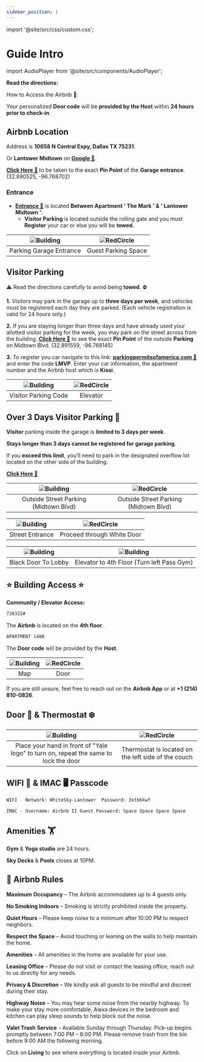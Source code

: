 ```yaml
---
sidebar_position: 1
---
```


import '@site/src/css/custom.css';


# Guide Intro

import AudioPlayer from '@site/src/components/AudioPlayer';


<!-- <AudioPlayer src="/audio/Airbnb.mp3" /> -->

<div className="spacer"></div>

**Read the directions:**



How to Access the Airbnb 🔑:

Your personalized **Door code** will be **provided by the Host** within **24 hours prior to check-in**.


## Airbnb Location

Address is **10658 N Central Expy, Dallas TX 75231**.

Or **Lantower Midtown** on **<a href="https://share.google/3X7Na4kPjontifOnw" target="_blank">Google 🔗</a>**.

**<a href="https://maps.app.goo.gl/z2xEksqP5P3G29BUA" target="_blank">Click Here 🔗</a>** to be taken to the exact **Pin Point** of the **Garage entrance**. (32.890525, -96.768702)


### Entrance

- **<a href="../img/map.png" target="_blank">Entrance 🔗</a>** is located **Between Apartment ' The Mark ' & ' Lantower Midtown '**:
  - **Visitor Parking** is located outside the rolling gate and you must **Register** your car or else you will be **towed**.

| ![Building](https://i.ibb.co/N5DZ2z4/1.png) | ![RedCircle](https://i.ibb.co/fGkJDfdW/2.png) |
|:------------------------------:|:------------------------------:|
| Parking Garage Entrance        | Guest Parking Space       |
  


## Visitor Parking

⚠️ Read the directions carefully to avoid being **towed**. ⛔️

**1.** *Visitors* may park in the garage up to **three days per week**, and vehicles must be registered each day they are parked. (Each vehicle registration is valid for 24 hours only.)

**2.** If you are staying longer than three days and have already used your allotted visitor parking for the week, you may park on the street across from the building. **<a href="https://maps.app.goo.gl/3GFUyuJPban7wsW46" target="_blank">Click Here 🔗</a>** to see the exact **Pin Point** of the outside **Parking** on Midtown Blvd. (32.891559, -96.768145)


**3.** To register you car navigate to this link: **<a href="https://parkingpermitsofamerica.com/permit-code-entry" target="_blank">parkingpermitsofamerica.com 🔗</a>** and enter the code **LMVP**. Enter your car information, the apartment number and the Airbnb host which is **Kissi**.

| ![Building](https://i.ibb.co/27vRRcPK/IMG-7689.jpg) | ![RedCircle](https://i.ibb.co/5gRzt1QL/ele.png) |
|:------------------------------:|:------------------------------:|
| Visitor Parking Code       | Elevator      |


## Over 3 Days Visitor Parking 🚗

**Visitor** parking inside the garage is **limited to 3 days per week**.

**Stays longer than 3 days cannot be registered for garage parking**.

If you **exceed this limit**, you’ll need to park in the designated overflow lot located on the other side of the building.

**<a href="https://maps.app.goo.gl/gL58GnVW2Gh44WJS7" target="_blank">Click Here 🔗</a>**

| ![Building](https://i.ibb.co/XZtXVjHj/8.png) | ![RedCircle](https://i.ibb.co/kgncrPYx/9.png) |
|:------------------------------:|:------------------------------:|
| Outside Street Parking (Midtown Blvd)     |  Outside Street Parking (Midtown Blvd)      |

| ![Building](https://i.ibb.co/dwgh62QM/10.png) | ![RedCircle](https://i.ibb.co/HTjxpR6x/11.png) | 
|:------------------------------:|:------------------------------:| 
| Street Entrance     |  Proceed through White Door     |

![Building](https://i.ibb.co/b59BvMcy/12.png) | ![Building](https://i.ibb.co/MyH0nnsj/13.png) |
:------------------------------:| :------------------------------:|
| Black Door To Lobby   |  Elevator to 4th Floor (Turn left Pass Gym)|  


## ⭐ Building Access ⭐

**Community / Elevator Access:**

```bash
728322#
```


The **Airbnb** is located on the  **4th floor**.

```bash
APARTMENT 1408
```

The **Door code** will be provided by the **Host**.

| ![Building](https://i.ibb.co/r2vgqBtb/map.jpg) | ![RedCircle](https://i.ibb.co/Vc6T1MD4/door.png) |
|:------------------------------:|:------------------------------:|
| Map       | Door      |

If you are still unsure, feel free to reach out on the **Airbnb App** or at **+1 (214) 810-0826**.

## Door 🚪 & Thermostat ❄️

| ![Building](https://i.ibb.co/8g2WC1zp/33.png) | ![RedCircle](https://i.ibb.co/Q36BMBYV/35.png) |
|:------------------------------:|:------------------------------:|
| Place your hand in front of "Yale logo" to turn on, repeat the same to lock the door       | Thermostat is located on the left side of the couch      |

## WIFI 🛜 & IMAC 🖥️ Passcode


```bash
WIFI - Network: WhiteSky-Lantower  Password: 3xtb6kwf
```


```bash
IMAC - Username: Airbnb II Guest Password: Space Space Space Space
```


## Amenities 🏋

**Gym** & **Yoga studio** are 24 hours.

**Sky Decks** & **Pools** closes at 10PM.


## 🏡 Airbnb Rules

**Maximum Occupancy** – The Airbnb accommodates up to 4 guests only.

**No Smoking Indoors** – Smoking is strictly prohibited inside the property.

**Quiet Hours** – Please keep noise to a minimum after 10:00 PM to respect neighbors.

**Respect the Space** – Avoid touching or leaning on the walls to help maintain the home.

**Amenities** – All amenities in the home are available for your use.

**Leasing Office** – Please do not visit or contact the leasing office; reach out to us directly for any needs.

**Privacy & Discretion** – We kindly ask all guests to be mindful and discreet during their stay.

**Highway Noise** – You may hear some noise from the nearby highway. To make your stay more comfortable, Alexa devices in the bedroom and kitchen can play sleep sounds to help block out the noise.

**Valet Trash Service** – Available Sunday through Thursday. Pick-up begins promptly between 7:00 PM – 8:00 PM. Please remove trash from the bin before 9:00 AM the following morning.

Click on **Living** to see where everything is located inside your Airbnb.
